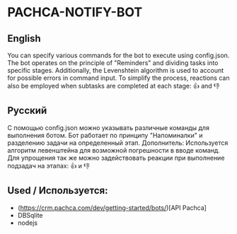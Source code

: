 # PACHCA-NOTIFY-BOT
## English
You can specify various commands for the bot to execute using config.json. The bot operates on the principle of "Reminders" and dividing tasks into specific stages. Additionally, the Levenshtein algorithm is used to account for possible errors in command input. To simplify the process, reactions can also be employed when subtasks are completed at each stage: 👍 and 👎
## Русский
С помощью config.json можно указывать различные команды для выполнения ботом. Бот работает по принципу "Напоминалки" и разделению задачи на определенный этап. Дополнитель: Используется алгоритм левенштейна для возможной погрешности в вводе команд. Для упрощения так же можно задействовать реакции при выполнение подзадач на этапах: 👍 и 👎

## Used / Используется:
* (https://crm.pachca.com/dev/getting-started/bots/)[API Pachca]
* DBSqlite
* nodejs